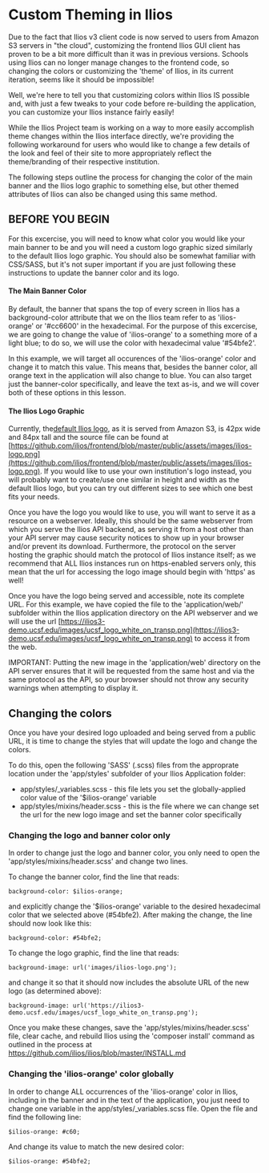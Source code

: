 # Custom Theming in Ilios

Due to the fact that Ilios v3 client code is now served to users from Amazon S3 servers in "the cloud", customizing the frontend Ilios GUI client has proven to be a bit more difficult than it was in previous versions. Schools using Ilios can no longer manage changes to the frontend code, so changing the colors or customizing the 'theme' of Ilios, in its current iteration, seems like it should be impossible!

Well, we're here to tell you that customizing colors within Ilios IS possible and, with just a few tweaks to your code before re-building the application, you can customize your Ilios instance fairly easily!

While the Ilios Project team is working on a way to more easily accomplish theme changes within the Ilios interface directly, we're providing the following workaround for users who would like to change a few details of the look and feel of their site to more appropriately reflect the theme/branding of their respective institution.

The following steps outline the process for changing the color of the main banner and the Ilios logo graphic to something else, but other themed attributes of Ilios can also be changed using this same method.

## BEFORE YOU BEGIN

For this excercise, you will need to know what color you would like your main banner to be and you will need a custom logo graphic sized similarly to the default Ilios logo graphic.  You should also be somewhat familiar with CSS/SASS, but it's not super important if you are just following these instructions to update the banner color and its logo.

#### The Main Banner Color

By default, the banner that spans the top of every screen in Ilios has a background-color attribute that we on the Ilios team refer to as 'ilios-orange' or '#cc6600' in the hexadecimal.  For the purpose of this excercise, we are going to change the value of 'ilios-orange' to a something more of a light blue; to do so, we will use the color with hexadecimal value '#54bfe2'.

In this example, we will target all occurences of the 'ilios-orange' color and change it to match this value.  This means that, besides the banner color, all orange text in the application will also change to blue.  You can also target just the banner-color specifically, and leave the text as-is, and we will cover both of these options in this lesson. 

#### The Ilios Logo Graphic

Currently, the[default Ilios logo](https://d26vzvixg52o0d.cloudfront.net/assets/images/ilios-logo-18c065a2aee6f0450d0304c2a5e39e0c.png), as it is served from Amazon S3, is 42px wide and 84px tall and the source file can be found at [https://github.com/ilios/frontend/blob/master/public/assets/images/ilios-logo.png](https://github.com/ilios/frontend/blob/master/public/assets/images/ilios-logo.png).  If you would like to use your own institution's logo instead, you will probably want to create/use one similar in height and width as the default Ilios logo, but you can try out different sizes to see which one best fits your needs.

Once you have the logo you would like to use, you will want to serve it as a resource on a webserver.  Ideally, this should be the same webserver from which you serve the Ilios API backend, as serving it from a host other than your API server may cause security notices to show up in your browser and/or prevent its download.  Furthermore, the protocol on the server hosting the graphic should match the protocol of Ilios instance itself; as we recommend that ALL Ilios instances run on https-enabled servers only, this mean that the url for accessing the logo image should begin with 'https' as well!

Once you have the logo being served and accessible, note its complete URL.  For this example, we have copied the file to the 'application/web/' subfolder within the Ilios application directory on the API webserver and we will use the url [https://ilios3-demo.ucsf.edu/images/ucsf_logo_white_on_transp.png](https://ilios3-demo.ucsf.edu/images/ucsf_logo_white_on_transp.png) to access it from the web.

IMPORTANT: Putting the new image in the 'application/web' directory on the API server ensures that it will be requested from the same host and via the same protocol as the API, so your browser should not throw any security warnings when attempting to display it.

## Changing the colors

Once you have your desired logo uploaded and being served from a public URL, it is time to change the styles that will update the logo and change the colors.

To do this, open the following 'SASS' (.scss) files from the approprate location under the 'app/styles' subfolder of your Ilios Application folder:

* app/styles/_variables.scss - this file lets you set the globally-applied color value of the '$ilios-orange' variable
* app/styles/mixins/header.scss - this is the file where we can change set the url for the new logo image and set the banner color specifically 

### Changing the logo and banner color only

In order to change just the logo and banner color, you only need to open the 'app/styles/mixins/header.scss' and change two lines.

To change the banner color, find the line that reads:

```background-color: $ilios-orange;```

and explicitly change the '$ilios-orange' variable to the desired hexadecimal color that we selected above (#54bfe2). After making the change, the line should now look like this:

```background-color: #54bfe2;```

To change the logo graphic, find the line that reads:

```background-image: url('images/ilios-logo.png');```

and change it so that it should now includes the absolute URL of the new logo (as determined above):

```background-image: url('https://ilios3-demo.ucsf.edu/images/ucsf_logo_white_on_transp.png');```

Once you make these changes, save the 'app/styles/mixins/header.scss' file, clear cache, and rebuild Ilios using the 'composer install' command as outlined in the process at https://github.com/ilios/ilios/blob/master/INSTALL.md

### Changing the 'ilios-orange' color globally

In order to change ALL occurrences of the 'ilios-orange' color in Ilios, including in the banner and in the text of the application, you just need to change one variable in the app/styles/_variables.scss file.  Open the file and find the following line:

```$ilios-orange: #c60;```

And change its value to match the new desired color:

```$ilios-orange: #54bfe2;```